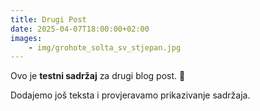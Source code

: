 ```yaml
---
title: Drugi Post
date: 2025-04-07T18:00:00+02:00
images: 
    - img/grohote_solta_sv_stjepan.jpg
---
```


Ovo je **testni sadržaj** za drugi blog post. 🎉

Dodajemo još teksta i provjeravamo prikazivanje sadržaja.
